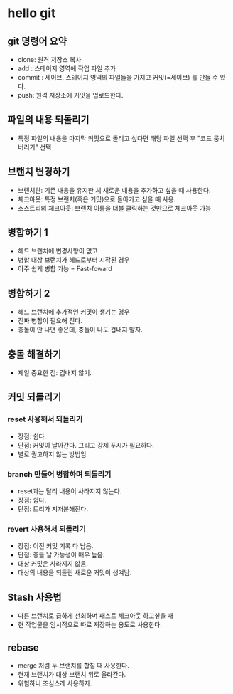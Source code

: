 # hello git

## git 명령어 요약

- clone: 원격 저장소 복사
- add : 스테이지 영역에 작업 파일 추가
- commit : 세이브, 스테이지 영역의 파일들을 가지고 커밋(=세이브) 를 만들 수 있다.
- push: 원격 저장소에 커밋을 업로드한다.

## 파일의 내용 되돌리기

- 특정 파일의 내용을 마지막 커밋으로 돌리고 싶다면 해당 파일 선택 후 "코드 뭉치 버리기" 선택

## 브랜치 변경하기

- 브랜치란: 기존 내용을 유지한 체 새로운 내용을 추가하고 싶을 때 사용한다.
- 체크아웃: 특정 브랜치(혹은 커밋)으로 돌아가고 싶을 때 사용.
- 소스트리의 체크아웃: 브랜치 이름을 더블 클릭하는 것만으로 체크아웃 가능

## 병합하기 1

- 헤드 브랜치에 변경사항이 없고
- 병합 대상 브랜치가 헤드로부터 시작된 경우
- 아주 쉽게 병합 가능 = Fast-foward

## 병합하기 2

- 헤드 브랜치에 추가적인 커밋이 생기는 경우
- 진짜 병합이 필요해 진다.
- 충돌이 안 나면 좋은데, 충돌이 나도 겁내지 말자.

## 충돌 해결하기

- 제일 중요한 점: 겁내지 않기.

## 커밋 되돌리기

### reset 사용해서 되돌리기

- 장점: 쉽다.
- 단점: 커밋이 날아간다. 그리고 강제 푸시가 필요하다.
- 별로 권고하지 않는 방법임.

### branch 만들어 병합하며 되돌리기

- reset과는 달리 내용이 사라지지 않는다.
- 장점: 쉽다.
- 단점: 트리가 지저분해진다.

### revert 사용해서 되돌리기

- 장점: 이전 커밋 기록 다 남음.
- 단점: 충돌 날 가능성이 매우 높음.
- 대상 커밋은 사라지지 않음.
- 대상의 내용을 되돌린 새로운 커밋이 생겨남.

## Stash 사용법

- 다른 브랜치로 급하게 선회하며 패스트 체크아웃 하고싶을 때
- 현 작업물을 임시적으로 따로 저장하는 용도로 사용한다.

## rebase

- merge 처럼 두 브랜치를 합칠 때 사용한다.
- 현재 브랜치가 대상 브랜치 위로 올라간다.
- 위험하니 조심스레 사용하자.